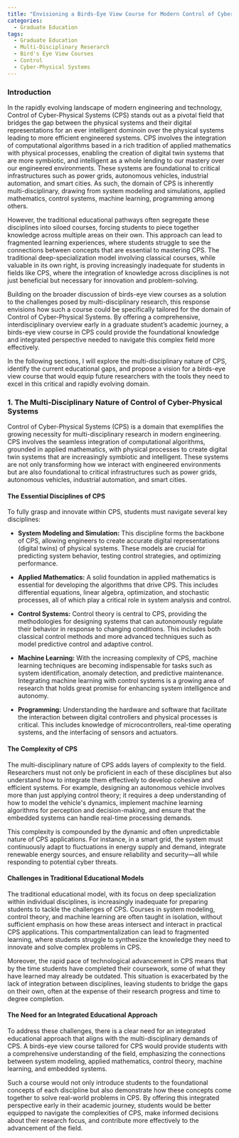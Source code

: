 ```yaml
---
title: "Envisioning a Birds-Eye View Course for Modern Control of Cyber-Physical Systems"
categories:
  - Graduate Education
tags:
  - Graduate Education
  - Multi-Disciplinary Reserarch
  - Bird's Eye View Courses
  - Control
  - Cyber-Physical Systems
---
```

### Introduction

In the rapidly evolving landscape of modern engineering and technology, Control of Cyber-Physical Systems (CPS) stands out as a pivotal field that bridges the gap between the physical systems and their digital representations for an ever intelligent dominoin over the physical systems leading to more efficient engineered systems. CPS involves the integration of computational algorithms based in a rich tradition of applied mathematics with physical processes, enabling the creation of digital twin systems that are more symbiotic, and intelligent as a whole lending to our mastery over our engineered environments. These systems are foundational to critical infrastructures such as power grids, autonomous vehicles, industrial automation, and smart cities. As such, the domain of CPS is inherently multi-disciplinary, drawing from system modeling and simulations, applied mathematics, control systems, machine learning, programming among others.

However, the traditional educational pathways often segregate these disciplines into siloed courses, forcing students to piece together knowledge across multiple areas on their own. This approach can lead to fragmented learning experiences, where students struggle to see the connections between concepts that are essential to mastering CPS. The traditional deep-specialization model involving classical courses, while valuable in its own right, is proving increasingly inadequate for students in fields like CPS, where the integration of knowledge across disciplines is not just beneficial but necessary for innovation and problem-solving.

Building on the broader discussion of birds-eye view courses as a solution to the challenges posed by multi-disciplinary research, this response envisions how such a course could be specifically tailored for the domain of Control of Cyber-Physical Systems. By offering a comprehensive, interdisciplinary overview early in a graduate student’s academic journey, a birds-eye view course in CPS could provide the foundational knowledge and integrated perspective needed to navigate this complex field more effectively.

In the following sections, I will explore the multi-disciplinary nature of CPS, identify the current educational gaps, and propose a vision for a birds-eye view course that would equip future researchers with the tools they need to excel in this critical and rapidly evolving domain.

### 1. The Multi-Disciplinary Nature of Control of Cyber-Physical Systems

Control of Cyber-Physical Systems (CPS) is a domain that exemplifies the growing necessity for multi-disciplinary research in modern engineering. CPS involves the seamless integration of computational algorithms, grounded in applied mathematics, with physical processes to create digital twin systems that are increasingly symbiotic and intelligent. These systems are not only transforming how we interact with engineered environments but are also foundational to critical infrastructures such as power grids, autonomous vehicles, industrial automation, and smart cities.

#### The Essential Disciplines of CPS
To fully grasp and innovate within CPS, students must navigate several key disciplines:

- **System Modeling and Simulation:** This discipline forms the backbone of CPS, allowing engineers to create accurate digital representations (digital twins) of physical systems. These models are crucial for predicting system behavior, testing control strategies, and optimizing performance.

- **Applied Mathematics:** A solid foundation in applied mathematics is essential for developing the algorithms that drive CPS. This includes differential equations, linear algebra, optimization, and stochastic processes, all of which play a critical role in system analysis and control.

- **Control Systems:** Control theory is central to CPS, providing the methodologies for designing systems that can autonomously regulate their behavior in response to changing conditions. This includes both classical control methods and more advanced techniques such as model predictive control and adaptive control.

- **Machine Learning:** With the increasing complexity of CPS, machine learning techniques are becoming indispensable for tasks such as system identification, anomaly detection, and predictive maintenance. Integrating machine learning with control systems is a growing area of research that holds great promise for enhancing system intelligence and autonomy.

- **Programming:** Understanding the hardware and software that facilitate the interaction between digital controllers and physical processes is critical. This includes knowledge of microcontrollers, real-time operating systems, and the interfacing of sensors and actuators.

#### The Complexity of CPS
The multi-disciplinary nature of CPS adds layers of complexity to the field. Researchers must not only be proficient in each of these disciplines but also understand how to integrate them effectively to develop cohesive and efficient systems. For example, designing an autonomous vehicle involves more than just applying control theory; it requires a deep understanding of how to model the vehicle's dynamics, implement machine learning algorithms for perception and decision-making, and ensure that the embedded systems can handle real-time processing demands.

This complexity is compounded by the dynamic and often unpredictable nature of CPS applications. For instance, in a smart grid, the system must continuously adapt to fluctuations in energy supply and demand, integrate renewable energy sources, and ensure reliability and security—all while responding to potential cyber threats.

#### Challenges in Traditional Educational Models
The traditional educational model, with its focus on deep specialization within individual disciplines, is increasingly inadequate for preparing students to tackle the challenges of CPS. Courses in system modeling, control theory, and machine learning are often taught in isolation, without sufficient emphasis on how these areas intersect and interact in practical CPS applications. This compartmentalization can lead to fragmented learning, where students struggle to synthesize the knowledge they need to innovate and solve complex problems in CPS.

Moreover, the rapid pace of technological advancement in CPS means that by the time students have completed their coursework, some of what they have learned may already be outdated. This situation is exacerbated by the lack of integration between disciplines, leaving students to bridge the gaps on their own, often at the expense of their research progress and time to degree completion.

#### The Need for an Integrated Educational Approach
To address these challenges, there is a clear need for an integrated educational approach that aligns with the multi-disciplinary demands of CPS. A birds-eye view course tailored for CPS would provide students with a comprehensive understanding of the field, emphasizing the connections between system modeling, applied mathematics, control theory, machine learning, and embedded systems.

Such a course would not only introduce students to the foundational concepts of each discipline but also demonstrate how these concepts come together to solve real-world problems in CPS. By offering this integrated perspective early in their academic journey, students would be better equipped to navigate the complexities of CPS, make informed decisions about their research focus, and contribute more effectively to the advancement of the field.
